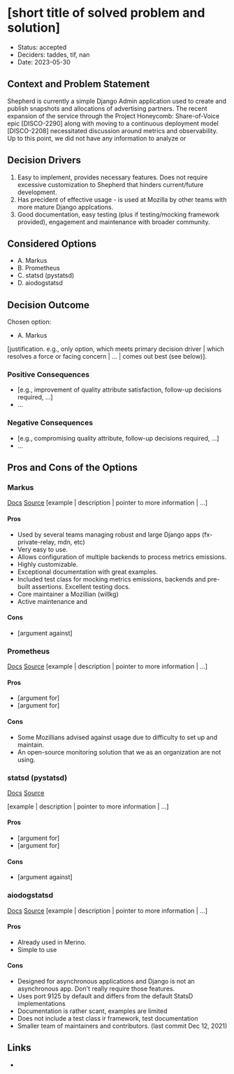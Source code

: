 # [short title of solved problem and solution]

* Status: accepted
* Deciders: taddes, tif, nan
* Date: 2023-05-30

## Context and Problem Statement

Shepherd is currently a simple Django Admin application used to create and publish snapshots and allocations of advertising partners.  The recent expansion of the service through the Project Honeycomb: Share-of-Voice epic [DISCO-2290] along with moving to a continuous deployment model [DISCO-2208] necessitated discussion around metrics and observability.  Up to this point, we did not have any information to analyze or

## Decision Drivers

1. Easy to implement, provides necessary features. Does not require excessive customization to Shepherd that hinders current/future development.
2. Has precident of effective usage - is used at Mozilla by other teams with more mature Django applcations.
3. Good documentation, easy testing (plus if testing/mocking framework provided), engagement and maintenance with broader community.

## Considered Options

* A. Markus
* B. Prometheus
* C. statsd (pystatsd)
* D. aiodogstatsd

## Decision Outcome

Chosen option:

* A. Markus

[justification. e.g., only option, which meets primary decision driver | which resolves a force or facing concern | … | comes out best (see below)].

### Positive Consequences

* [e.g., improvement of quality attribute satisfaction, follow-up decisions required, …]
* …

### Negative Consequences

* [e.g., compromising quality attribute, follow-up decisions required, …]
* …

## Pros and Cons of the Options

### Markus
[Docs](https://markus.readthedocs.io/en/latest/)
[Source](https://github.com/willkg/markus)
[example | description | pointer to more information | …]

#### Pros

* Used by several teams managing robust and large Django apps (fx-private-relay, mdn, etc)
* Very easy to use.
* Allows configuration of multiple backends to process metrics emissions. 
* Highly customizable. 
* Exceptional documentation with great examples.
* Included test class for mocking metrics emissions, backends and pre-built assertions. Excellent testing docs.
* Core maintainer a Mozillian (willkg)
* Active maintenance and 

#### Cons

* [argument against]

### Prometheus
[Docs](https://prometheus.io/)
[Source](https://github.com/prometheus/client_python)
[example | description | pointer to more information | …]

#### Pros

* [argument for]
* [argument for]


#### Cons

* Some Mozillians advised against usage due to difficulty to set up and maintain.
* An open-source monitoring solution that we as an organization are not using.

### statsd (pystatsd)
[Docs](https://statsd.readthedocs.io/en/latest/index.html)
[Source](https://github.com/jsocol/pystatsd)

[example | description | pointer to more information | …]

#### Pros

* [argument for]
* [argument for]


#### Cons

* [argument against]


### aiodogstatsd 
[Docs](https://gr1n.github.io/aiodogstatsd/usage/)
[Source](https://github.com/Gr1N/aiodogstatsd)
[example | description | pointer to more information | …]

#### Pros

* Already used in Merino.
* Simple to use


#### Cons

* Designed for asynchronous applications and Django is not an asynchronous app. Don't really require those features.
* Uses port 9125 by default and differs from the default StatsD implementations
* Documentation is rather scant, examples are limited
* Does not include a test class ir framework, test documentation
* Smaller team of maintainers and contributors. (last commit Dec 12, 2021) 

## Links

* 
